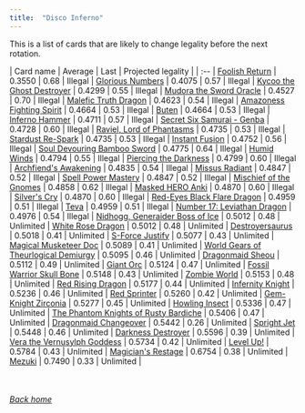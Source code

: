 ```yaml
---
title:  "Disco Inferno"
---
```


This is a list of cards that are likely to change legality before the next rotation.

| Card name | Average | Last | Projected legality |
| :-- |
[Foolish Return](https://db.ygoprodeck.com/card/?search=Foolish%20Return) | 0.3550 | 0.68 | Illegal |
[Glorious Numbers](https://db.ygoprodeck.com/card/?search=Glorious%20Numbers) | 0.4075 | 0.57 | Illegal |
[Kycoo the Ghost Destroyer](https://db.ygoprodeck.com/card/?search=Kycoo%20the%20Ghost%20Destroyer) | 0.4299 | 0.55 | Illegal |
[Mudora the Sword Oracle](https://db.ygoprodeck.com/card/?search=Mudora%20the%20Sword%20Oracle) | 0.4527 | 0.70 | Illegal |
[Malefic Truth Dragon](https://db.ygoprodeck.com/card/?search=Malefic%20Truth%20Dragon) | 0.4623 | 0.54 | Illegal |
[Amazoness Fighting Spirit](https://db.ygoprodeck.com/card/?search=Amazoness%20Fighting%20Spirit) | 0.4664 | 0.53 | Illegal |
[Buten](https://db.ygoprodeck.com/card/?search=Buten) | 0.4664 | 0.53 | Illegal |
[Inferno Hammer](https://db.ygoprodeck.com/card/?search=Inferno%20Hammer) | 0.4711 | 0.57 | Illegal |
[Secret Six Samurai - Genba](https://db.ygoprodeck.com/card/?search=Secret%20Six%20Samurai%20-%20Genba) | 0.4728 | 0.60 | Illegal |
[Raviel, Lord of Phantasms](https://db.ygoprodeck.com/card/?search=Raviel,%20Lord%20of%20Phantasms) | 0.4735 | 0.53 | Illegal |
[Stardust Re-Spark](https://db.ygoprodeck.com/card/?search=Stardust%20Re-Spark) | 0.4735 | 0.53 | Illegal |
[Instant Fusion](https://db.ygoprodeck.com/card/?search=Instant%20Fusion) | 0.4752 | 0.56 | Illegal |
[Soul Devouring Bamboo Sword](https://db.ygoprodeck.com/card/?search=Soul%20Devouring%20Bamboo%20Sword) | 0.4775 | 0.64 | Illegal |
[Humid Winds](https://db.ygoprodeck.com/card/?search=Humid%20Winds) | 0.4794 | 0.55 | Illegal |
[Piercing the Darkness](https://db.ygoprodeck.com/card/?search=Piercing%20the%20Darkness) | 0.4799 | 0.60 | Illegal |
[Archfiend's Awakening](https://db.ygoprodeck.com/card/?search=Archfiend's%20Awakening) | 0.4835 | 0.54 | Illegal |
[Missus Radiant](https://db.ygoprodeck.com/card/?search=Missus%20Radiant) | 0.4847 | 0.52 | Illegal |
[Spell Power Mastery](https://db.ygoprodeck.com/card/?search=Spell%20Power%20Mastery) | 0.4847 | 0.52 | Illegal |
[Mischief of the Gnomes](https://db.ygoprodeck.com/card/?search=Mischief%20of%20the%20Gnomes) | 0.4858 | 0.62 | Illegal |
[Masked HERO Anki](https://db.ygoprodeck.com/card/?search=Masked%20HERO%20Anki) | 0.4870 | 0.60 | Illegal |
[Silver's Cry](https://db.ygoprodeck.com/card/?search=Silver's%20Cry) | 0.4870 | 0.60 | Illegal |
[Red-Eyes Black Flare Dragon](https://db.ygoprodeck.com/card/?search=Red-Eyes%20Black%20Flare%20Dragon) | 0.4959 | 0.51 | Illegal |
[Teva](https://db.ygoprodeck.com/card/?search=Teva) | 0.4959 | 0.51 | Illegal |
[Number 17: Leviathan Dragon](https://db.ygoprodeck.com/card/?search=Number%2017:%20Leviathan%20Dragon) | 0.4976 | 0.54 | Illegal |
[Nidhogg, Generaider Boss of Ice](https://db.ygoprodeck.com/card/?search=Nidhogg,%20Generaider%20Boss%20of%20Ice) | 0.5012 | 0.48 | Unlimited |
[White Rose Dragon](https://db.ygoprodeck.com/card/?search=White%20Rose%20Dragon) | 0.5012 | 0.48 | Unlimited |
[Destroyersaurus](https://db.ygoprodeck.com/card/?search=Destroyersaurus) | 0.5018 | 0.41 | Unlimited |
[S-Force Justify](https://db.ygoprodeck.com/card/?search=S-Force%20Justify) | 0.5077 | 0.43 | Unlimited |
[Magical Musketeer Doc](https://db.ygoprodeck.com/card/?search=Magical%20Musketeer%20Doc) | 0.5089 | 0.41 | Unlimited |
[World Gears of Theurlogical Demiurgy](https://db.ygoprodeck.com/card/?search=World%20Gears%20of%20Theurlogical%20Demiurgy) | 0.5095 | 0.46 | Unlimited |
[Dragonmaid Sheou](https://db.ygoprodeck.com/card/?search=Dragonmaid%20Sheou) | 0.5112 | 0.49 | Unlimited |
[Giant Orc](https://db.ygoprodeck.com/card/?search=Giant%20Orc) | 0.5124 | 0.47 | Unlimited |
[Fossil Warrior Skull Bone](https://db.ygoprodeck.com/card/?search=Fossil%20Warrior%20Skull%20Bone) | 0.5148 | 0.43 | Unlimited |
[Zombie World](https://db.ygoprodeck.com/card/?search=Zombie%20World) | 0.5153 | 0.48 | Unlimited |
[Red Rising Dragon](https://db.ygoprodeck.com/card/?search=Red%20Rising%20Dragon) | 0.5177 | 0.44 | Unlimited |
[Infernity Knight](https://db.ygoprodeck.com/card/?search=Infernity%20Knight) | 0.5236 | 0.46 | Unlimited |
[Red Sprinter](https://db.ygoprodeck.com/card/?search=Red%20Sprinter) | 0.5260 | 0.42 | Unlimited |
[Gem-Knight Zirconia](https://db.ygoprodeck.com/card/?search=Gem-Knight%20Zirconia) | 0.5277 | 0.45 | Unlimited |
[Howling Insect](https://db.ygoprodeck.com/card/?search=Howling%20Insect) | 0.5336 | 0.47 | Unlimited |
[The Phantom Knights of Rusty Bardiche](https://db.ygoprodeck.com/card/?search=The%20Phantom%20Knights%20of%20Rusty%20Bardiche) | 0.5406 | 0.47 | Unlimited |
[Dragonmaid Changeover](https://db.ygoprodeck.com/card/?search=Dragonmaid%20Changeover) | 0.5442 | 0.26 | Unlimited |
[Spright Jet](https://db.ygoprodeck.com/card/?search=Spright%20Jet) | 0.5448 | 0.46 | Unlimited |
[Darkness Destroyer](https://db.ygoprodeck.com/card/?search=Darkness%20Destroyer) | 0.5596 | 0.39 | Unlimited |
[Vera the Vernusylph Goddess](https://db.ygoprodeck.com/card/?search=Vera%20the%20Vernusylph%20Goddess) | 0.5734 | 0.42 | Unlimited |
[Level Up!](https://db.ygoprodeck.com/card/?search=Level%20Up!) | 0.5784 | 0.43 | Unlimited |
[Magician's Restage](https://db.ygoprodeck.com/card/?search=Magician's%20Restage) | 0.6754 | 0.38 | Unlimited |
[Mezuki](https://db.ygoprodeck.com/card/?search=Mezuki) | 0.7490 | 0.33 | Unlimited |

<br>

###### [Back home](index)
